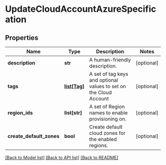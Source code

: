 # UpdateCloudAccountAzureSpecification

## Properties
Name | Type | Description | Notes
------------ | ------------- | ------------- | -------------
**description** | **str** | A human-friendly description. | [optional] 
**tags** | [**list[Tag]**](Tag.md) | A set of tag keys and optional values to set on the Cloud Account | [optional] 
**region_ids** | **list[str]** | A set of Region names to enable provisioning on. | [optional] 
**create_default_zones** | **bool** | Create default cloud zones for the enabled regions. | [optional] 

[[Back to Model list]](../README.md#documentation-for-models) [[Back to API list]](../README.md#documentation-for-api-endpoints) [[Back to README]](../README.md)

